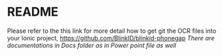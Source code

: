 # README #

Please refer to the this link for more detail how to get git the OCR files into your Ionic project, https://github.com/BlinkID/blinkid-phonegap
*There are documentations in Docs folder as in Power point file as well*